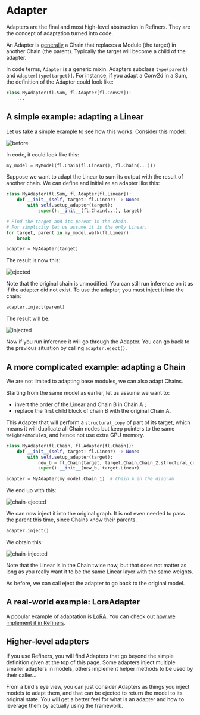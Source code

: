 # Adapter

Adapters are the final and most high-level abstraction in Refiners. They are the concept of adaptation turned into code.

An Adapter is [generally](#higher-level-adapters) a Chain that replaces a Module (the target) in another Chain (the parent). Typically the target will become a child of the adapter.

In code terms, `Adapter` is a generic mixin. Adapters subclass `type(parent)` and `Adapter[type(target)]`. For instance, if you adapt a Conv2d in a Sum, the definition of the Adapter could look like:

```py
class MyAdapter(fl.Sum, fl.Adapter[fl.Conv2d]):
    ...
```

## A simple example: adapting a Linear

Let us take a simple example to see how this works. Consider this model:

![before](linear-before.png)

In code, it could look like this:

```py
my_model = MyModel(fl.Chain(fl.Linear(), fl.Chain(...)))
```

Suppose we want to adapt the Linear to sum its output with the result of another chain. We can define and initialize an adapter like this:

```py
class MyAdapter(fl.Sum, fl.Adapter[fl.Linear]):
    def __init__(self, target: fl.Linear) -> None:
        with self.setup_adapter(target):
            super().__init__(fl.Chain(...), target)

# Find the target and its parent in the chain.
# For simplicity let us assume it is the only Linear.
for target, parent in my_model.walk(fl.Linear):
    break

adapter = MyAdapter(target)
```

The result is now this:

![ejected](linear-ejected.png)

Note that the original chain is unmodified. You can still run inference on it as if the adapter did not exist. To use the adapter, you must inject it into the chain:

```py
adapter.inject(parent)
```

The result will be:

![injected](linear-injected.png)

Now if you run inference it will go through the Adapter. You can go back to the previous situation by calling `adapter.eject()`.

## A more complicated example: adapting a Chain

We are not limited to adapting base modules, we can also adapt Chains.

Starting from the same model as earlier, let us assume we want to:

- invert the order of the Linear and Chain B in Chain A ;
- replace the first child block of chain B with the original Chain A.

This Adapter that will perform a `structural_copy` of part of its target, which means it will duplicate all Chain nodes but keep pointers to the same `WeightedModule`s, and hence not use extra GPU memory.

```py
class MyAdapter(fl.Chain, fl.Adapter[fl.Chain]):
    def __init__(self, target: fl.Linear) -> None:
        with self.setup_adapter(target):
            new_b = fl.Chain(target, target.Chain.Chain_2.structural_copy())
            super().__init__(new_b, target.Linear)

adapter = MyAdapter(my_model.Chain_1)  # Chain A in the diagram
```

We end up with this:

![chain-ejected](chain-ejected.png)

We can now inject it into the original graph. It is not even needed to pass the parent this time, since Chains know their parents.

```py
adapter.inject()
```

We obtain this:

![chain-injected](chain-injected.png)

Note that the Linear is in the Chain twice now, but that does not matter as long as you really want it to be the same Linear layer with the same weights.

As before, we can call eject the adapter to go back to the original model.

## A real-world example: LoraAdapter

A popular example of adaptation is [LoRA](https://arxiv.org/abs/2106.09685). You can check out [how we implement it in Refiners](https://github.com/finegrain-ai/refiners/blob/main/src/refiners/fluxion/adapters/lora.py).

## Higher-level adapters

If you use Refiners, you will find Adapters that go beyond the simple definition given at the top of this page. Some adapters inject multiple smaller adapters in models, others implement helper methods to be used by their caller...

From a bird's eye view, you can just consider Adapters as things you inject models to adapt them, and that can be ejected to return the model to its original state. You will get a better feel for what is an adapter and how to leverage them by actually using the framework.
